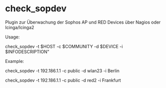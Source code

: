 # check_sopdev
Plugin zur Überwachung der Sophos AP und RED Devices über Nagios oder Icinga/Icinga2

Usage:

check_sopdev -t \$HOST -c \$COMMUNITY -d \$DEVICE -i \$INFODESCRIPTION"

Example:

check_sopdev -t 192.186.1.1 -c public -d wlan23 -i Berlin

check_sopdev -t 192.186.1.1 -c public -d red2 -i Frankfurt
